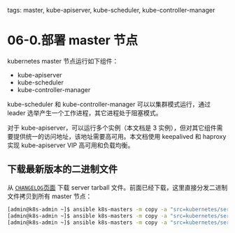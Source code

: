 <!-- toc -->

tags: master, kube-apiserver, kube-scheduler, kube-controller-manager

# 06-0.部署 master 节点

kubernetes master 节点运行如下组件：

+ kube-apiserver
+ kube-scheduler
+ kube-controller-manager

kube-scheduler 和 kube-controller-manager 可以以集群模式运行，通过 leader 选举产生一个工作进程，其它进程处于阻塞模式。

对于 kube-apiserver，可以运行多个实例（本文档是 3 实例），但对其它组件需要提供统一的访问地址，该地址需要高可用。本文档使用 keepalived 和 haproxy 实现 kube-apiserver VIP 高可用和负载均衡。

## 下载最新版本的二进制文件

从 [`CHANGELOG`页面](https://github.com/kubernetes/kubernetes/blob/master/CHANGELOG.md) 下载 server tarball 文件。前面已经下载，这里直接分发二进制文件拷贝到所有 master 节点：

``` bash
[admin@k8s-admin ~]$ ansible k8s-masters -m copy -a "src=kubernetes/server/bin/kube-apiserver dest=/usr/local/bin mode=a+x"
[admin@k8s-admin ~]$ ansible k8s-masters -m copy -a "src=kubernetes/server/bin/kube-controller-manager dest=/usr/local/bin mode=a+x"
[admin@k8s-admin ~]$ ansible k8s-masters -m copy -a "src=kubernetes/server/bin/kube-scheduler dest=/usr/local/bin mode=a+x"
```
